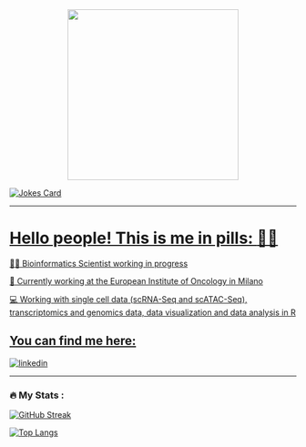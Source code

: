 <div id="header" align="center">
  <img src="[https://www.canva.com/design/DAFPO_oAr2g/hDgUfOJQWOHNDpjqQOBa6g/edit?utm_content=DAFPO_oAr2g&utm_campaign=designshare&utm_medium=link2&utm_source=sharebutton](https://www.canva.com/design/DAFPO_oAr2g/hDgUfOJQWOHNDpjqQOBa6g/edit?utm_content=DAFPO_oAr2g&utm_campaign=designshare&utm_medium=link2&utm_source=sharebutton)" width="300"/>
</div>

<div id="badges", align="center">
  <a href="views counter">
    <img src="https://komarev.com/ghpvc/?username=emanuelavilla&style=flat-square&color=blue" alt=""/>
</div>
 
  
 ![Jokes Card](https://readme-jokes.vercel.app/api)


  ---
  
# Hello people! This is me in pills: :woman_technologist:

👩‍🔬 Bioinformatics Scientist working in progress

🔭 Currently working at the European Institute of Oncology in Milano

💻 Working with single cell data (scRNA-Seq and scATAC-Seq), transcriptomics and genomics data, data visualization and data analysis in R




## You can find me here:
[![linkedin](https://img.shields.io/badge/linkedin-0A66C2?style=for-the-badge&logo=linkedin&logoColor=white)](https://www.linkedin.com/in/villa-emanuela/)

---

### :fire: My Stats :
  [![GitHub Streak](http://github-readme-streak-stats.herokuapp.com?user=emanuelavilla&theme=dark&background=000000)](https://git.io/streak-stats)
  
  [![Top Langs](https://github-readme-stats.vercel.app/api/top-langs/?username=zluvsand&layout=compact&theme=vision-friendly-dark)](https://github.com/anuraghazra/github-readme-stats)
